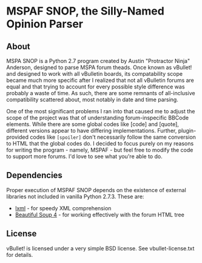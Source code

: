 # MSPAF SNOP, the Silly-Named Opinion Parser

## About
MSPA SNOP is a Python 2.7 program created by Austin "Protractor Ninja" Anderson, designed to parse MSPA forum theads. Once known as vBullet! and designed to work with all vBulletin boards, its compatability scope became much more specific after I realized that not all vBulletin forums are equal and that trying to account for every possible style difference was probably a waste of time. As such, there are some remnants of all-inclusive compatibility scattered about, most notably in date and time parsing.

One of the most significant problems I ran into that caused me to adjust the scope of the project was that of understanding forum-inspecific BBCode elements. While there are some global codes like [code] and [quote], different versions appear to have differing implementations. Further, plugin-provided codes like `[spoiler]` don't necessarily follow the same conversion to HTML that the global codes do. I decided to focus purely on my reasons for writing the program - namely, MSPAF - but feel free to modify the code to support more forums. I'd love to see what you're able to do.

## Dependencies
Proper execution of MSPAF SNOP depends on the existence of external libraries not included in vanilla Python 2.7.3. These are:

- [lxml](http://lxml.de/) - for speedy XML comprehension
- [Beautiful Soup 4](http://www.crummy.com/software/BeautifulSoup/) - for working effectively with the forum HTML tree

## License
vBullet! is licensed under a very simple BSD license. See vbullet-license.txt for details.